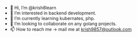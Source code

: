 - 👋 Hi, I’m @krish8learn
- 👀 I’m interested in backend development.
- 🌱 I’m currently learning kubernates, php.
- 💞️ I’m looking to collaborate on any golang projects.
- 📫 How to reach me -> mail me at krish9857@outlook.com

<!---
krish8learn/krish8learn is a ✨ special ✨ repository because its `README.md` (this file) appears on your GitHub profile.
You can click the Preview link to take a look at your changes.
--->
